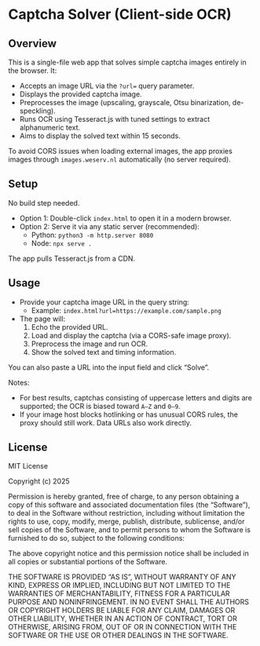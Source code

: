 # Captcha Solver (Client-side OCR)

## Overview
This is a single-file web app that solves simple captcha images entirely in the browser. It:
- Accepts an image URL via the `?url=` query parameter.
- Displays the provided captcha image.
- Preprocesses the image (upscaling, grayscale, Otsu binarization, de-speckling).
- Runs OCR using Tesseract.js with tuned settings to extract alphanumeric text.
- Aims to display the solved text within 15 seconds.

To avoid CORS issues when loading external images, the app proxies images through `images.weserv.nl` automatically (no server required).

## Setup
No build step needed.

- Option 1: Double-click `index.html` to open it in a modern browser.
- Option 2: Serve it via any static server (recommended):
  - Python: `python3 -m http.server 8080`
  - Node: `npx serve .`

The app pulls Tesseract.js from a CDN.

## Usage
- Provide your captcha image URL in the query string:
  - Example: `index.html?url=https://example.com/sample.png`
- The page will:
  1. Echo the provided URL.
  2. Load and display the captcha (via a CORS-safe image proxy).
  3. Preprocess the image and run OCR.
  4. Show the solved text and timing information.

You can also paste a URL into the input field and click “Solve”.

Notes:
- For best results, captchas consisting of uppercase letters and digits are supported; the OCR is biased toward `A–Z` and `0–9`.
- If your image host blocks hotlinking or has unusual CORS rules, the proxy should still work. Data URLs also work directly.

## License
MIT License

Copyright (c) 2025

Permission is hereby granted, free of charge, to any person obtaining a copy
of this software and associated documentation files (the “Software”), to deal
in the Software without restriction, including without limitation the rights
to use, copy, modify, merge, publish, distribute, sublicense, and/or sell
copies of the Software, and to permit persons to whom the Software is
furnished to do so, subject to the following conditions:

The above copyright notice and this permission notice shall be included in
all copies or substantial portions of the Software.

THE SOFTWARE IS PROVIDED “AS IS”, WITHOUT WARRANTY OF ANY KIND,
EXPRESS OR IMPLIED, INCLUDING BUT NOT LIMITED TO THE WARRANTIES OF
MERCHANTABILITY, FITNESS FOR A PARTICULAR PURPOSE AND NONINFRINGEMENT.
IN NO EVENT SHALL THE AUTHORS OR COPYRIGHT HOLDERS BE LIABLE FOR ANY CLAIM,
DAMAGES OR OTHER LIABILITY, WHETHER IN AN ACTION OF CONTRACT, TORT OR
OTHERWISE, ARISING FROM, OUT OF OR IN CONNECTION WITH THE SOFTWARE OR THE USE
OR OTHER DEALINGS IN THE SOFTWARE.